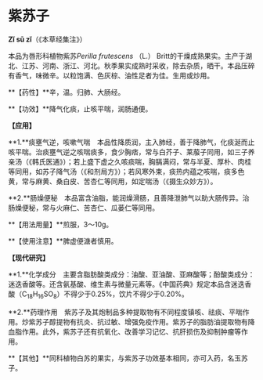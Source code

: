# 紫苏子

**Zǐ sū zǐ**（《本草经集注》）

本品为唇形科植物紫苏*Perilla frutescens* （L.） Britt的干燥成熟果实。主产于湖北、江苏、河南、浙江、河北。秋季果实成熟时采收，除去杂质，晒干。本品压碎有香气，味微辛。以粒饱满、色灰棕、油性足者为佳。生用或炒用。

**【药性】**辛，温。归肺、大肠经。

**【功效】**降气化痰，止咳平喘，润肠通便。

**【应用】**

**1.**痰壅气逆，咳嗽气喘　本品性降质润，主入肺经，善于降肺气，化痰涎而止咳平喘。治痰壅气逆之咳喘痰多，食少胸痞，常与白芥子、莱菔子同用，如三子养亲汤（《韩氏医通》）；若上盛下虚之久咳痰喘，胸膈满闷，常与半夏、厚朴、肉桂等同用，如苏子降气汤（《和剂局方》）；若风寒外束，痰热内蕴之咳喘，痰多色黄，常与麻黄、桑白皮、苦杏仁等同用，如定喘汤（《摄生众妙方》）。

**2.**肠燥便秘　本品富含油脂，能润燥滑肠，且善降泄肺气以助大肠传异。治肠燥便秘，常与火麻仁、苦杏仁、瓜蒌仁等同用。

**【用法用量】**煎服，3～10g。

**【使用注意】**脾虚便溏者慎用。

**【现代研究】**

**1.**化学成分　主要含脂肪酸类成分：油酸、亚油酸、亚麻酸等；酚酸类成分：迷迭香酸等。还含氨基酸、维生素与微量元素等。《中国药典》规定本品含迷迭香酸（C<sub>18</sub>H<sub>16</sub>SO<sub>8</sub>）不得少于0.25%，饮片不得少于0.20%。

**2.**药理作用　紫苏子及其炮制品多种提取物有不同程度镇咳、祛痰、平喘作用。炒紫苏子醇提物有抗炎、抗过敏、增强免疫作用。紫苏子的脂肪油提取物有降血脂作用。此外，紫苏子还有抗氧化、改善学习记忆、抗肝损伤及抑制肿瘤等作用。

**【其他】**同科植物白苏的果实，与紫苏子功效基本相同，亦可入药，名玉苏子。